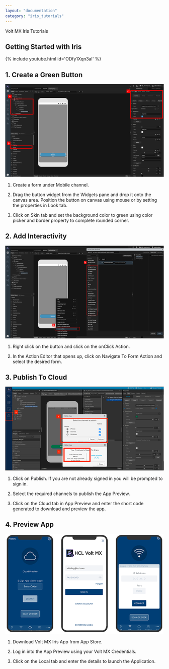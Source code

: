 ```yaml
---
layout: "documentation"
category: "iris_tutorials"
---
```

                             

Volt MX  Iris Tutorials

Getting Started with Iris
-------------------------------

{% include youtube.html id='ODfy1Xqn3aI' %}

1\. Create a Green Button
-------------------------

![](../Resources/Images/GS1.png)

1.  Create a form under Mobile channel.
    
2.  Drag the button widget from the Widgets pane and drop it onto the canvas area. Position the button on canvas using mouse or by setting the properties in Look tab.
    
3.  Click on Skin tab and set the background color to green using color picker and border property to complete rounded corner.
    

  

2\. Add Interactivity
---------------------

![](../Resources/Images/GS2.png)

1.  Right click on the button and click on the onClick Action.
    
2.  In the Action Editor that opens up, click on Navigate To Form Action and select the desired form.
    

3\. Publish To Cloud
--------------------

![](../Resources/Images/GS4.png)

1.  Click on Publish. If you are not already signed in you will be prompted to sign in.
    
2.  Select the required channels to publish the App Preview.  
      
    
3.  Click on the Cloud tab in App Preview and enter the short code generated to download and preview the app.
    

4\. Preview App
---------------

![](../Resources/Images/GS3.png)

1.  Download Volt MX Iris App from App Store.
    
2.  Log in into the App Preview using your Volt MX Credentials.
    
3.  Click on the Local tab and enter the details to launch the Application.
    

